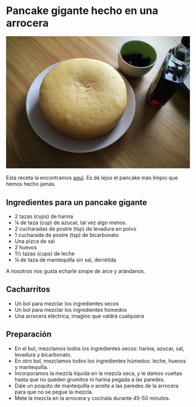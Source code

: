 # Pancake gigante hecho en una arrocera 

<img src="/img/pancake-gigante-en-arrocera.jpg" width="640">

Esta receta la encontramos [aquí](http://veryculinary.com/2014/07/06/giant-pancake/). Es de lejos el pancake más limpio que hemos hecho jamás.


## Ingredientes para un pancake gigante

- 2 tazas (cups) de harina
- ¼ de taza (cup) de azucar, tal vez algo menos. 
- 2 cucharadas de postre (tsp) de levadura en polvo
- 1 cucharada de postre (tsp) de bicarbonato
- Una pizca de sal
- 2 huevos
- 1½ tazas (cups) de leche
- ¼ de taza de mantequilla sin sal, derretida

A nosotros nos gusta echarle sirope de arce y arándanos.


## Cacharritos

- Un bol para mezclar los ingredientes secos
- Un bol para mezclar los ingredientes húmedos
- Una arrocera eléctrica, imagino que valdrá cualquiera


## Preparación

- En el bol, mezclamos todos los ingredientes secos: harina, azucar, sal, levadura y bicarbonato.
- En otro bol, mezclamos todos los ingredientes húmedos: leche, huevos y mantequilla.
- Incorporamos la mezcla líquida en la mezcla seca, y le damos vueltas hasta que no queden grumitos ni harina pegada a las paredes.
- Dale un poquito de mantequilla o aceite a las paredes de la arrocera para que no se pegue la mezcla. 
- Mete la mezcla en la arrocera y cocínala durante 45-50 minutos.